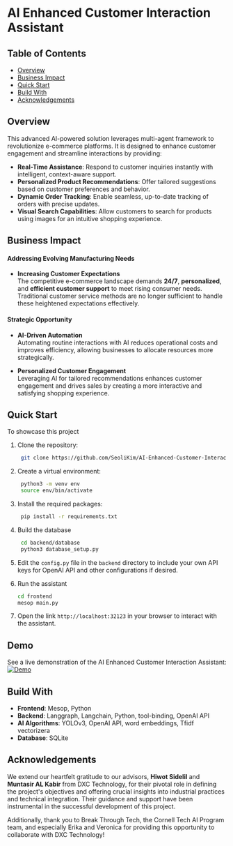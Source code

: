 # AI Enhanced Customer Interaction Assistant

## Table of Contents
- [Overview](#overview)
- [Business Impact](#business-impact)
- [Quick Start](#quick-start)
- [Build With](#build-with)
- [Acknowledgements](#acknowledgements)

## Overview

This advanced AI-powered solution leverages multi-agent framework to revolutionize e-commerce platforms. It is designed to enhance customer engagement and streamline interactions by providing:

- **Real-Time Assistance**: Respond to customer inquiries instantly with intelligent, context-aware support.
- **Personalized Product Recommendations**: Offer tailored suggestions based on customer preferences and behavior.
- **Dynamic Order Tracking**: Enable seamless, up-to-date tracking of orders with precise updates.
- **Visual Search Capabilities**: Allow customers to search for products using images for an intuitive shopping experience.

## Business Impact
#### Addressing Evolving Manufacturing Needs
- **Increasing Customer Expectations**  
  The competitive e-commerce landscape demands **24/7**, **personalized**, and **efficient customer support** to meet rising consumer needs.  
  Traditional customer service methods are no longer sufficient to handle these heightened expectations effectively.

#### Strategic Opportunity
- **AI-Driven Automation**  
  Automating routine interactions with AI reduces operational costs and improves efficiency, allowing businesses to allocate resources more strategically.

- **Personalized Customer Engagement**  
  Leveraging AI for tailored recommendations enhances customer engagement and drives sales by creating a more interactive and satisfying shopping experience.

## Quick Start

To showcase this project

1. Clone the repository:
   ```bash
    git clone https://github.com/SeoliKim/AI-Enhanced-Customer-Interaction-Assistant.git
   ```

2. Create a virtual environment:
   ```bash
    python3 -m venv env
    source env/bin/activate
   ```

3. Install the required packages:
   ```bash
    pip install -r requirements.txt
    ```

4. Build the database
    ```bash
     cd backend/database
     python3 database_setup.py
    ```

5. Edit the `config.py` file in the `backend` directory to include your own API keys for OpenAI API and other configurations if desired. 

6. Run the assistant
    ```bash
    cd frontend
    mesop main.py
    ```
7. Open the link `http://localhost:32123` in your browser to interact with the assistant.

## Demo
See a live demonstration of the AI Enhanced Customer Interaction Assistant:
[![Demo](https://img.youtube.com/vi/cwUJoLJ2izo/maxresdefault.jpg)](https://youtu.be/cwUJoLJ2izo)
## Build With
- **Frontend**: Mesop, Python
- **Backend**: Langgraph, Langchain, Python, tool-binding, OpenAI API
- **AI Algorithms**: YOLOv3, OpenAI API, word embeddings, Tfidf vectorizera
- **Database**: SQLite

## Acknowledgements
We extend our heartfelt gratitude to our advisors, **Hiwot Sidelil** and **Muntasir AL Kabir** from DXC Technology, for their pivotal role in defining the project's objectives and offering crucial insights into industrial practices and technical integration. Their guidance and support have been instrumental in the successful development of this project.

Additionally, thank you to Break Through Tech, the Cornell Tech AI Program team, and especially Erika and Veronica for providing this opportunity to collaborate with DXC Technology!
